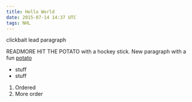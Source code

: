 ```yaml
---
title: Hello World
date: 2015-07-14 14:37 UTC
tags: NHL
---
```


clickbait lead paragraph

READMORE
HIT THE POTATO with a hockey stick.
New paragraph with a fun [potato](http://google.com)

* stuff
* stuff

1. Ordered
2. More order
